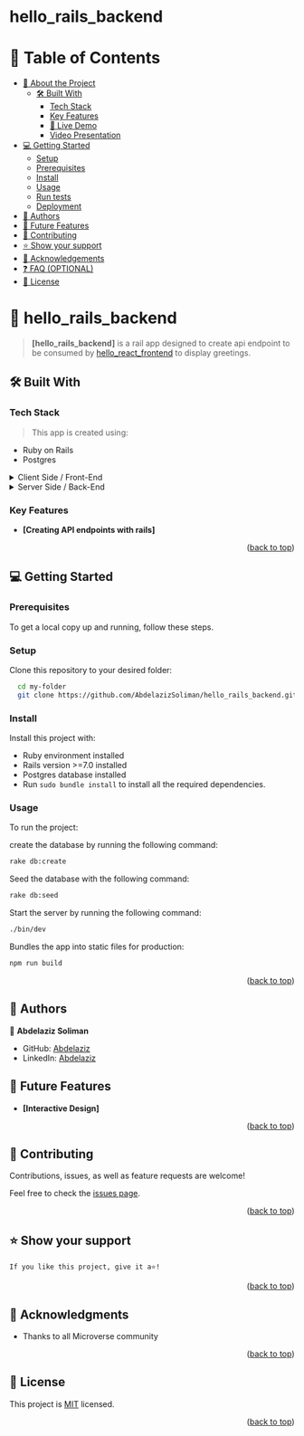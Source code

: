   # hello_rails_backend
  
  <a name="readme-top"></a>
 # 📗 Table of Contents
- [📖 About the Project](#aboVut-project)
  - [🛠 Built With](#built-with)
    - [Tech Stack](#tech-stack) 
    - [Key Features](#key-features) 
    - [🚀 Live Demo ](#-live-demo-)
    - [Video Presentation ](#video-presentation-)
- [💻 Getting Started](#getting-started)
  - [Setup](#setup)
  - [Prerequisites](#prerequisites)
  - [Install](#install)
  - [Usage](#usage)
  - [Run tests](#run-tests)
  - [Deployment](#triangular_flag_on_post-deployment)
- [👥 Authors](#authors)
- [🔭 Future Features](#future-features)
- [🤝 Contributing](#contributing)
- [⭐️ Show your support](#support)
- [🙏 Acknowledgements](#acknowledgements)
- [❓ FAQ (OPTIONAL)](#faq)
- [📝 License](#license)

<!-- PROJECT DESCRIPTION -->
# 📖 hello_rails_backend<a name="about-project"></a> 

> **[hello_rails_backend]** is a rail app designed to create api endpoint to be consumed by [hello_react_frontend](https://github.com/AbdelazizSoliman/hello_react_frontend) to display greetings.
 
## 🛠 Built With <a name="built-with"></a>
### Tech Stack <a name="tech-stack"></a>

 > This app is created using:
  - Ruby on Rails
  - Postgres 
 
 <details>
  <summary>Client Side / Front-End</summary>
  <ul>
    <li><a href="https://betterprogramming.pub/react-with-rails-2022-bd28e1fcd355#ad0a">How to Use React in a Ruby on Rails App</a></li>    
  </ul>
</details>

<details>
  <summary>Server Side / Back-End</summary>
  <ul> 
    <li><a href="https://https://gorails.com/">Rails</a></li>
    <li><a href="https://postgresql.org/">PostgreSQL</a></li>
     
  </ul>
</details>

 ### Key Features <a name="key-features"></a>
 
  - **[Creating API endpoints with rails]**   
  
  <p align="right">(<a href="#readme-top">back to top</a>)</p>
  
 <!-- GETTING STARTED -->

## 💻 Getting Started <a name="getting-started"></a>

### Prerequisites

To get a local copy up and running, follow these steps.

### Setup

Clone this repository to your desired folder:

```sh
  cd my-folder
  git clone https://github.com/AbdelazizSoliman/hello_rails_backend.git
```

### Install

Install this project with:
 
-  Ruby environment installed
-  Rails version >=7.0 installed
-  Postgres database installed
- Run `sudo bundle install` to install all the required dependencies.

### Usage

To run the project:  

create the database by running the following command:

```sh
rake db:create
```

Seed the database with the following command:

```sh
rake db:seed
```

Start the server by running the following command:

```sh
./bin/dev
```

Bundles the app into static files for production:

``` sh
npm run build
```


<p align="right">(<a href="#readme-top">back to top</a>)</p>

<!-- AUTHORS -->

## 👥 Authors <a name="authors"></a>

👤 **Abdelaziz Soliman**

- GitHub: [Abdelaziz](https://github.com/AbdelazizSoliman)
- LinkedIn: [Abdelaziz](https://www.linkedin.com/in/abdelazizsoliman)

## 🔭 Future Features <a name="future-features"></a> 
 
- **[Interactive Design]** 
 
<p align="right">(<a href="#readme-top">back to top</a>)</p>

<!-- CONTRIBUTING -->

## 🤝 Contributing <a name="contributing"></a>

Contributions, issues, as well as feature requests are welcome!

Feel free to check the [issues page](../../issues/).

<p align="right">(<a href="#readme-top">back to top</a>)</p>

<!-- SUPPORT -->
## ⭐️ Show your support <a name="support"></a>

    If you like this project, give it a⭐️!

<p align="right">(<a href="#readme-top">back to top</a>)</p>

<!-- ACKNOWLEDGEMENTS -->
## 🙏 Acknowledgments <a name="acknowledgements"></a>
 
- Thanks to all Microverse community

<p align="right">(<a href="#readme-top">back to top</a>)</p>
 
## 📝 License <a name="license"></a> 

This project is [MIT](./LICENSE) licensed.

<p align="right">(<a href="#readme-top">back to top</a>)</p>